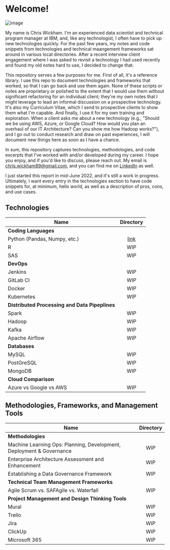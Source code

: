 # Welcome! 

![image](https://user-images.githubusercontent.com/28079568/174338359-b53eaf9e-9060-45f9-ac77-352da29c0cb5.png)

My name is Chris Wickham. I'm an experienced data scientist and technical program manager at IBM, and, like any technologist, I often have to pick up new technologies quickly. For the past few years, my notes and code snippets from technologies and technical maangement frameworks sat around in various local directories. After a recent interview client engagement where I was asked to revisit a technology I had used recently and found my old notes hard to use, I decided to change that. 

This repository serves a few purposes for me. First of all, it's a reference library. I use this repo to document technologies and frameworks that worked, so that I can go back and use them again. None of these scripts or notes are proprietary or polished to the extent that I would use them without significant refactoring for an individual client; they're my own notes that I might leverage to lead an informal discussion on a prospective technology. It's also my Curriculum Vitae, which I send to prospective clients to show them what I'm capable. And finally, I use it for my own training and exploration. When a client asks me about a new technology (e.g., "Should we be using AWS, Azure, or Google Cloud? How would you plan an overhaul of our IT Architecture? Can you show me how Hadoop works?"), and I go out to conduct research and draw on past experiences, I will document new things here as soon as I have a chance.  

In sum, this repository captures technologies, methodologies, and code excerpts that I've worked with and/or developed during my career. I hope you enjoy, and if you'd like to discuss, please reach out. My email is chris.wickham89@gmail.com, and you can find me on [LinkedIn](https://www.linkedin.com/in/chriswickham100/) as well. 

I just started this report in mid-June 2022, and it's still a work in progress. Ultimately, I want every entry in the technologies section to have code snippets for, at minimum, hello world, as well as a description of pros, cons, and use cases. 

## Technologies
| Name        | Directory   
| ------------- |:-------------:| 
| **Coding Languages**|
| Python (Pandas, Numpy, etc.)| [link](Technologies/Pandas_Numpy/Pandas_Numpy.ipynb)  |
| R | WIP  |
| SAS | WIP  |
| **DevOps**||
| Jenkins| WIP  |
| GitLab CI | WIP |
| Docker | WIP |
| Kubernetes| WIP |
| **Distributed Processing and Data Pipeplines** ||
| Spark| WIP |
| Hadoop | WIP |
| Kafka | WIP|
| Apache Airflow| WIP  |
| **Databases** ||
| MySQL| WIP |
| PostGreSQL | WIP |
| MongoDB | WIP |
| **Cloud Comparison**||
| Azure vs Google vs AWS| WIP |





## Methodologies, Frameworks, and Management Tools
| Name        | Directory   
| ------------- |:-------------:| 
| **Methodologies** ||
| Machine Learning Ops: Planning, Development, Deployment & Governance| WIP |
| Enterprise Architecture Assessment and Enhancement| WIP |
| Establishing a Data Governance Framework| WIP |
| **Technical Team Management Frameworks**||
| Agile Scrum vs. SAFAgile vs. Waterfall | WIP |
| **Project Management and Design Thinking Tools**||
| Mural | WIP  |
| Trello | WIP |
| Jira | WIP  |
| ClickUp| WIP |
| Microsoft 365| WIP  |
